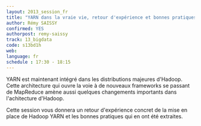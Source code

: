 ```yaml
---
layout: 2013_session_fr
title: "YARN dans la vraie vie, retour d'expérience et bonnes pratiques tirées de sa mise en place pour un datalab"
author: Rémy SAISSY
confirmed: YES
authorpost: remy-saissy
track: 13_bigdata
code: s13bd1h
web: 
language: fr
schedule : 17:30 - 18:15
---
```


YARN est maintenant intégré dans les distributions majeures d'Hadoop. Cette architecture qui ouvre la voie à de nouveaux frameworks se passant de MapReduce amène aussi quelques changements importants dans l'achitecture d'Hadoop.

Cette session vous donnera un retour d'expérience concret de la mise en place de Hadoop YARN et les bonnes pratiques qui en ont été extraites.
